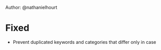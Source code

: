Author: @nathanielhourt

# Fixed
- Prevent duplicated keywords and categories that differ only in case
